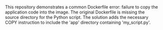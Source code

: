 This repository demonstrates a common Dockerfile error: failure to copy the application code into the image.  The original Dockerfile is missing the source directory for the Python script. The solution adds the necessary COPY instruction to include the 'app' directory containing 'my_script.py'.
